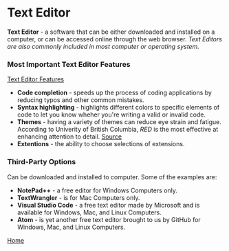 # Text Editor

**Text Editor** - a software that can be either downloaded and installed on a computer, or can be accessed online through the web browser.
*Text Editors are also commonly included in most computer or operating system.*

### Most Important Text Editor Features 
[Text Editor Features](https://codefellows.github.io/code-102-guide/curriculum/class-02/Choosing-A-Text-Editor--The-Older-Coder.pdf)
- **Code completion** - speeds up the process of coding applications by reducing typos and other common mistakes.
- **Syntax highlighting** - highlights different colors to specific elements of code to let you know wheher you're writing a valid or invalid code.
- **Themes** - having a variety of themes can reduce eye strain and fatigue. According to Univerity of British Columbia, *RED* is the most effective at enhancing attention to detail. [Source](https://www.calendar.com/blog/how-to-color-code-your-calendar-for-optimal-success/#:~:text=The%20University%20of%20British%20Columbia,that%20deserve%20your%20undivided%20attention.)
- **Extentions** - the ability to choose selections of extensions.

### Third-Party Options
Can be downloaded and installed to computer. Some of the examples are:
- **NotePad++** - a free editor for Windows Computers only.
- **TextWrangler** - is for Mac Computers only.
- **Visual Studio Code** - a free text editor made by Microsoft and is available for Windows, Mac, and Linux Computers.
- **Atom** - is yet another free text editor brought to us by GitHub for Windows, Mac, and Linux Computers.

[Home](README.md)
